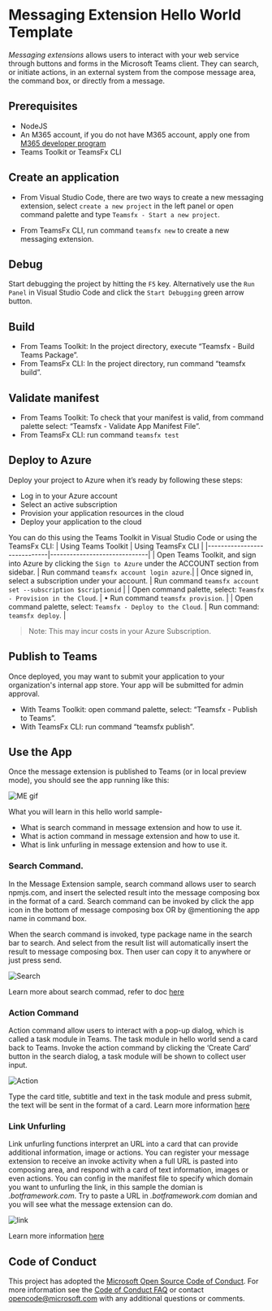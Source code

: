 # Messaging Extension Hello World Template

*Messaging extensions* allows users to interact with your web service through buttons and forms in the Microsoft Teams client. They can search, or initiate actions, in an external system from the compose message area, the command box, or directly from a message. 

## Prerequisites
- NodeJS 
- An M365 account, if you do not have M365 account, apply one from [M365 developer program](https://developer.microsoft.com/en-us/microsoft-365/dev-program)
- Teams Toolkit or TeamsFx CLI 


## Create an application 

- From Visual Studio Code, there are two ways to create a new messaging extension, select `create a new project` in the left panel or open command palette and type `Teamsfx - Start a new project`.

- From TeamsFx CLI, run command `teamsfx new` to create a new messaging extension. 

## Debug
Start debugging the project by hitting the `F5` key. Alternatively use the `Run Panel` in Visual Studio Code and click the `Start Debugging` green arrow button.

## Build
-	From Teams Toolkit: In the project directory, execute “Teamsfx - Build Teams Package”.
-	From TeamsFx CLI: In the project directory, run command “teamsfx build”.

## Validate manifest
-	From Teams Toolkit: To check that your manifest is valid, from command palette select: “Teamsfx - Validate App Manifest File”.
-	From TeamsFx CLI: run command `teamsfx test`

## Deploy to Azure
Deploy your project to Azure when it’s ready by following these steps:
-	Log in to your Azure account
-	Select an active subscription
-	Provision your application resources in the cloud
-	Deploy your application to the cloud

You can do this using the Teams Toolkit in Visual Studio Code or using the TeamsFx CLI:
| Using Teams Toolkit |	Using TeamsFx CLI |
|-----------------------------|------------------------------|
| Open Teams Toolkit, and sign into Azure by clicking the `Sign to Azure` under the ACCOUNT section from sidebar. |	Run command `teamsfx account login azure`.|
| Once signed in, select a subscription under your account. | Run command `teamsfx account set --subscription $scriptionid` | 
| Open command palette, select: `Teamsfx - Provision in the Cloud`. | •	Run command `teamsfx provision`. | 
| Open command palette, select: `Teamsfx - Deploy to the Cloud`. | Run command: `teamsfx deploy`. |
<br>
> Note: This may incur costs in your Azure Subscription.

## Publish to Teams
Once deployed, you may want to submit your application to your organization's internal app store. Your app will be submitted for admin approval.
-	With Teams Toolkit: open command palette, select: “Teamsfx - Publish to Teams”.
-	With TeamsFx CLI: run command “teamsfx publish”.

## Use the App
Once the message extension is published to Teams (or in local preview mode), you should see the app running like this:

![ME gif](./images/ME.gif)


What you will learn in this hello world sample-
-	What is search command in message extension and how to use it.
-	What is action command in message extension and how to use it.
-	What is link unfurling in message extension and how to use it.
 
 ###	Search Command.
In the Message Extension sample, search command allows user to search npmjs.com, and insert the selected result into the message composing box in the format of a card. Search command can be invoked by click the app icon in the bottom of message composing box OR by @mentioning the app name in command box.

When the search command is invoked, type package name in the search bar to search. And select from the result list will automatically insert the result to message composing box. Then user can copy it to anywhere or just press send. 

![Search](./images/search.png)

Learn more about search commad, refer to doc [here](https://docs.microsoft.com/en-us/microsoftteams/platform/messaging-extensions/how-to/search-commands/define-search-command)


### Action Command

Action command allow users to interact with a pop-up dialog, which is called a task module in Teams. The task module in hello world send a card back to Teams. Invoke the action command by clicking the ‘Create Card’ button in the search dialog, a task module will be shown to collect user input.

![Action](./images/action.png)

Type the card title, subtitle and text in the task module and press submit, the text will be sent in the format of a card. Learn more information [here](https://docs.microsoft.com/en-us/microsoftteams/platform/messaging-extensions/how-to/action-commands/define-action-command)

### Link Unfurling
Link unfurling functions interpret an URL into a card that can provide additional information, image or actions. You can register your message extension to receive an invoke activity when a full URL is pasted into composing area, and respond with a card of text information, images or even actions. You can config in the manifest file to specify which domain you want to unfurling the link, in this sample the domian is *.botframework.com*. Try to paste a URL in *.botframework.com* domian and you will see what the message extension can do.

![link](./images/link.png)

 Learn more information [here](https://docs.microsoft.com/en-us/microsoftteams/platform/messaging-extensions/how-to/link-unfurling?tabs=dotnet)



## Code of Conduct
This project has adopted the [Microsoft Open Source Code of Conduct](https://opensource.microsoft.com/codeofconduct/).
For more information see the [Code of Conduct FAQ](https://opensource.microsoft.com/codeofconduct/faq/) or
contact [opencode@microsoft.com](mailto:opencode@microsoft.com) with any additional questions or comments.


